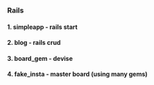 ### Rails
#### 1. simpleapp - rails start
#### 2. blog - rails crud
#### 3. board_gem  - devise
#### 4. fake_insta - master board (using many gems)
